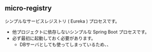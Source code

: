 micro-registry
---

シンプルなサービスレジストリ ( Eureka ) プロセスです。

- 他プロジェクトに依存しないシンプルな Spring Boot プロセスです。
- 必ず最初に起動しておく必要があります。
    - DBサーバとしても使ってしまっているため、、
